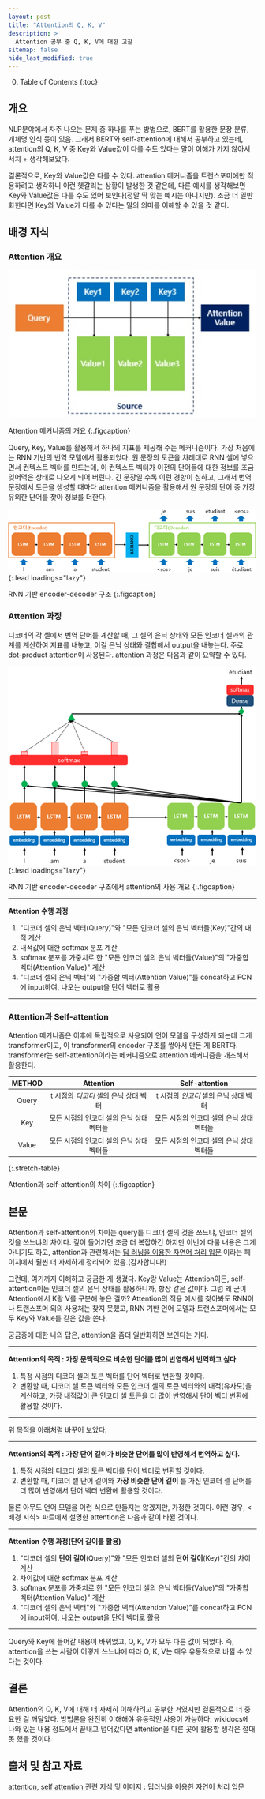 ```yaml
---
layout: post
title: "Attention의 Q, K, V"
description: >
  Attention 공부 중 Q, K, V에 대한 고찰
sitemap: false
hide_last_modified: true
---
```


0. Table of Contents
{:toc}


## 개요

NLP분야에서 자주 나오는 문제 중 하나를 푸는 방법으로, BERT를 활용한 문장 분류, 개체명 인식 등이 있음. 그래서 BERT와 self-attention에 대해서 공부하고 있는데, attention의 Q, K, V 중 Key와 Value값이 다를 수도 있다는 말이 이해가 가지 않아서 서치 + 생각해보았다.

결론적으로, Key와 Value값은 다를 수 있다. attention 메커니즘을 트랜스포머에만 적용하려고 생각하니 이런 헷갈리는 상황이 발생한 것 같은데, 다른 예시를 생각해보면 Key와 Value값은 다를 수도 있어 보인다(정말 딱 맞는 예시는 아니지만). 조금 더 일반화한다면 Key와 Value가 다를 수 있다는 말의 의미를 이해할 수 있을 것 같다.


## 배경 지식


### Attention 개요

<p align="center">
  <img width="500" src="/assets/img/myown/qkv.jpg">
</p>

Attention 메커니즘의 개요
{:.figcaption}

Query, Key, Value를 활용해서 하나의 지표를 제공해 주는 메커니즘이다. 가장 처음에는 RNN 기반의 번역 모델에서 활용되었다. 원 문장의 토큰을 차례대로 RNN 셀에 넣으면서 컨텍스트 벡터를 만드는데, 이 컨텍스트 벡터가 이전의 단어들에 대한 정보를 조금 잊어먹은 상태로 나오게 되어 버린다. 긴 문장일 수록 이런 경향이 심하고, 그래서 번역 문장에서 토큰을 생성할 때마다 attention 메커니즘을 활용해서 원 문장의 단어 중 가장 유의한 단어를 찾아 정보를 더한다.

![encoder-decoder](/assets/img/myown/encoder-decoder.png){:.lead loadings="lazy"}

RNN 기반 encoder-decoder 구조
{:.figcaption}


### Attention 과정

디코더의 각 셀에서 번역 단어를 계산할 때, 그 셀의 은닉 상태와 모든 인코더 셀과의 관계를 계산하여 지표를 내놓고, 이걸 은닉 상태와 결합해서 output을 내놓는다. 주로 dot-product attention이 사용된다. attention 과정은 다음과 같이 요약할 수 있다.

![encoder-decoder-attention-added](/assets/img/myown/encoder-decoder-attention-added.png){:.lead loadings="lazy"}

RNN 기반 encoder-decoder 구조에서 attention의 사용 개요
{:.figcaption}

---
__Attention 수행 과정__

1. "디코더 셀의 은닉 벡터(Query)"와 "모든 인코더 셀의 은닉 벡터들(Key)"간의 내적 계산
2. 내적값에 대한 softmax 분포 계산
3. softmax 분포를 가중치로 한 "모든 인코더 셀의 은닉 벡터들(Value)"의 "가중합 벡터(Attention Value)" 계산
4. "디코더 셀의 은닉 벡터"와 "가중합 벡터(Attention Value)"를 concat하고 FCN에 input하여, 나오는 output을 단어 벡터로 활용
---


### Attention과 Self-attention

Attention 메커니즘은 이후에 독립적으로 사용되어 언어 모델을 구성하게 되는데 그게 transformer이고, 이 transformer의 encoder 구조를 쌓아서 만든 게 BERT다. transformer는 self-attention이라는 메커니즘으로 attention 메커니즘을 개조해서 활용한다.

| METHOD | Attention                          | Self-attention |
|:------:|:----------------------------------:|:-----------------:|
| Query  | t 시점의 _디코더_ 셀의 은닉 상태 벡터     | t 시점의 _인코더_ 셀의 은닉 상태 벡터 |
| Key    | 모든 시점의 인코더 셀의 은닉 상태 벡터들 | 모든 시점의 인코더 셀의 은닉 상태 벡터들  |
| Value  | 모든 시점의 인코더 셀의 은닉 상태 벡터들 | 모든 시점의 인코더 셀의 은닉 상태 벡터들  |
{:.stretch-table}

Attention과 self-attention의 차이
{:.figcaption}


## 본문

Attention과 self-attention의 차이는 query를 디코더 셀의 것을 쓰느냐, 인코더 셀의 것을 쓰느냐의 차이다. 깊이 들어가면 조금 더 복잡하긴 하지만 이번에 다룰 내용은 그게 아니기도 하고, attention과 관련해서는 [딥 러닝을 이용한 자연어 처리 입문](https://wikidocs.net/31379) 이라는 페이지에서 훨씬 더 자세하게 정리되어 있음.(감사합니다!)

그런데, 여기까지 이해하고 궁금한 게 생겼다. Key랑 Value는 Attention이든, self-attention이든 인코더 셀의 은닉 상태를 활용하니까, 항상 같은 값이다. 그럼 왜 굳이 Attention에서 K랑 V를 구분해 놓은 걸까? Attention의 적용 예시를 찾아봐도 RNN이나 트랜스포머 외의 사용처는 찾지 못했고, RNN 기반 언어 모델과 트랜스포머에서는 모두 Key와 Value를 같은 값을 쓴다.


궁금증에 대한 나의 답은, attention을 좀더 일반화하면 보인다는 거다.

---
__Attention의 목적 : 가장 문맥적으로 비슷한 단어를 많이 반영해서 번역하고 싶다.__

1. 특정 시점의 디코더 셀의 토큰 벡터를 단어 벡터로 변환할 것이다.
2. 변환할 때, 디코더 셀 토큰 벡터와 모든 인코더 셀의 토큰 벡터와의 내적(유사도)을 계산하고, 가장 내적값이 큰 인코더 셀 토큰을 더 많이 반영해서 단어 벡터 변환에 활용할 것이다.
---

위 목적을 아래처럼 바꾸어 보았다.

---
__Attention의 목적 : 가장 단어 길이가 비슷한 단어를 많이 반영해서 번역하고 싶다.__

1. 특정 시점의 디코더 셀의 토큰 벡터를 단어 벡터로 변환할 것이다.
2. 변환할 때, 디코더 셀 단어 길이와 __가장 비슷한 단어 길이__ 를 가진 인코더 셀 단어를 더 많이 반영해서 단어 벡터 변환에 활용할 것이다.



물론 아무도 언어 모델을 이런 식으로 만들지는 않겠지만, 가정한 것이다. 이런 경우, <배경 지식> 파트에서 설명한 attention은 다음과 같이 바뀔 것이다.

---
__Attention 수행 과정(단어 길이를 활용)__

1. "디코더 셀의 __단어 길이__(Query)"와 "모든 인코더 셀의 __단어 길이__(Key)"간의 차이 계산
2. 차이값에 대한 softmax 분포 계산
3. softmax 분포를 가중치로 한 "모든 인코더 셀의 은닉 벡터들(Value)"의 "가중합 벡터(Attention Value)" 계산
4. "디코더 셀의 은닉 벡터"와 "가중합 벡터(Attention Value)"를 concat하고 FCN에 input하여, 나오는 output을 단어 벡터로 활용
---


Query와 Key에 들어갈 내용이 바뀌었고, Q, K, V가 모두 다른 값이 되었다. 즉, attention을 쓰는 사람이 어떻게 쓰느냐에 따라 Q, K, V는 매우 유동적으로 바뀔 수 있다는 것이다.


## 결론

Attention의 Q, K, V에 대해 더 자세히 이해하려고 공부한 거였지만 결론적으로 더 중요한 걸 깨달았다. 방법론을 완전히 이해해야 유동적인 사용이 가능하다. wikidocs에 나와 있는 내용 정도에서 끝내고 넘어갔다면 attention을 다른 곳에 활용할 생각은 절대 못 했을 것이다.


## 출처 및 참고 자료

[attention\, self attention 관련 지식 및 이미지](https://wikidocs.net/31379) : 딥러닝을 이용한 자연어 처리 입문